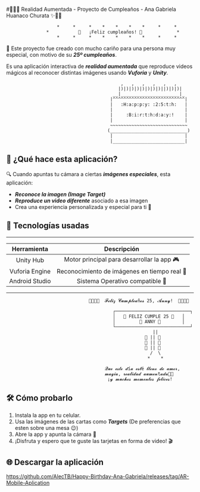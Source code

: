 #🎂🎁✨ Realidad Aumentada - Proyecto de Cumpleaños - Ana Gabriela Huanaco Churata ✨🎁🎂

```
                   *     *     *    *    *    *    *     *     *
               *           🎉   ¡Feliz cumpleaños! 🎉             *
                   *     *     *    *    *    *    *     *     *
```
 🧡 Este proyecto fue creado con mucho cariño para una persona muy especial, con motivo de su ***25º cumpleaños***. 
 
 Es una aplicación interactiva de ***realidad aumentada*** que reproduce videos mágicos al reconocer distintas imágenes usando ***Vuforia*** y ***Unity***.
 
```
                                           ,   ,   ,   ,   ,   ,  
                                          |)|)|)|)|)|)|)|)||)|)|)|
                                        __|______________________|_
                                       |^^^^^^^^^^^^^^^^^^^^^^^^^^^|
                                       |   :H:a:p:p:y: :2:5:t:h:   |
                                       |                           |
                                       |     :B:i:r:t:h:d:a:y:!    |
                                       |                           |
                                       ~~~~~~~~~~~~~~~~~~~~~~~~~~~~~
                                      (_____________________________)
                                       |                           |
                                       |___________________________|
```

## 📱 ¿Qué hace esta aplicación?

🔍 Cuando apuntas tu cámara a ciertas ***imágenes especiales***, esta aplicación:
- ***Reconoce la imagen (Image Target)***
- ***Reproduce un video diferente*** asociado a esa imagen
- Crea una experiencia personalizada y especial para ti 💫

## 🧰 Tecnologías usadas
---
|    Herramienta   |                Descripción                      |
|:------------------:|:-------------------------------------------------:|
| Unity Hub            | Motor principal para desarrollar la app 🎮          |     
| Vuforia Engine   | Reconocimiento de imágenes en tiempo real 🔎       |   
| Android Studio          | Sistema Operativo compatible 📱                   |

---

```
                               🎉🎂🎈🎊  𝓕𝓮𝓵𝓲𝔃 𝓒𝓾𝓶𝓹𝓵𝓮𝓪ñ𝓸𝓼 25, 𝓐𝓷𝓷𝔂!  🎊🎈🎂🎉

                                        ┌────────────────────────────┐
                                        │   🥳 FELIZ CUMPLE 25 🥳   │
                                        │         🎂 ANNY 🎂        │
                                        └────────────────────────────┘
                                                       ||
                                                    🎈 || 🎈
                                                    🎈 || 🎈
                                                    🎈 || 🎈
                                                      /  \
                                                     *    *

                                     𝓠𝓾𝓮 𝓮𝓼𝓽𝓮 𝓭í𝓪 𝓮𝓼𝓽é 𝓵𝓵𝓮𝓷𝓸 𝓭𝓮 𝓪𝓶𝓸𝓻,
                                     𝓶𝓪𝓰𝓲𝓪, 𝓻𝓮𝓪𝓵𝓲𝓭𝓪𝓭 𝓪𝓾𝓶𝓮𝓷t𝓪𝓭𝓪🤭💫
                                      ¡𝔂 𝓶𝓾𝓬𝓱𝓸𝓼 𝓶𝓸𝓶𝓮𝓷𝓽𝓸𝓼 𝓯𝓮𝓵𝓲𝓬𝓮𝓼!
```
## 🛠️ Cómo probarlo
1. Instala la app en tu celular.
2. Usa las imágenes de las cartas como ***Targets*** (De preferencias que esten sobre una mesa 😉)
3. Abre la app y apunta la cámara 📸
4. ¡Disfruta y espero que te guste las tarjetas en forma de video! 🎬

## 🌐 Descargar la aplicación
<https://github.com/AlecTB/Happy-Birthday-Ana-Gabriela/releases/tag/AR-Mobile-Aplication>
